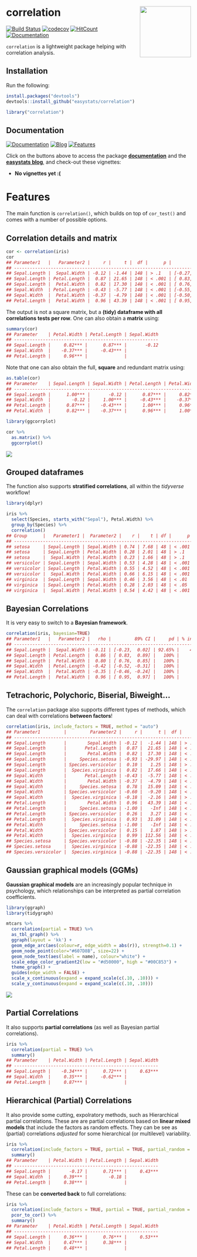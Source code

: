 
# correlation <img src='man/figures/logo.png' align="right" height="139" />

[![Build
Status](https://travis-ci.org/easystats/correlation.svg?branch=master)](https://travis-ci.org/easystats/correlation)
[![codecov](https://codecov.io/gh/easystats/correlation/branch/master/graph/badge.svg)](https://codecov.io/gh/easystats/correlation)
[![HitCount](http://hits.dwyl.io/easystats/correlation.svg)](http://hits.dwyl.io/easystats/correlation)
[![Documentation](https://img.shields.io/badge/documentation-correlation-orange.svg?colorB=E91E63)](https://easystats.github.io/correlation/)

`correlation` is a lightweight package helping with correlation
analysis.

## Installation

Run the following:

``` r
install.packages("devtools")
devtools::install_github("easystats/correlation")
```

``` r
library("correlation")
```

## Documentation

[![Documentation](https://img.shields.io/badge/documentation-bayestestR-orange.svg?colorB=E91E63)](https://easystats.github.io/correlation/)
[![Blog](https://img.shields.io/badge/blog-easystats-orange.svg?colorB=FF9800)](https://easystats.github.io/blog/posts/)
[![Features](https://img.shields.io/badge/features-correlation-orange.svg?colorB=2196F3)](https://easystats.github.io/correlation/reference/index.html)

Click on the buttons above to access the package
[**documentation**](https://easystats.github.io/correlation/) and the
[**easystats blog**](https://easystats.github.io/blog/posts/), and
check-out these vignettes:

  - **No vignettes yet :(**

# Features

The main function is `correlation()`, which builds on top of
`cor_test()` and comes with a number of possible options.

## Correlation details and matrix

``` r
cor <- correlation(iris)
cor
## Parameter1   |   Parameter2 |     r |     t |  df |      p |         95% CI |  Method
## -------------------------------------------------------------------------------------
## Sepal.Length |  Sepal.Width | -0.12 | -1.44 | 148 | > .1   | [-0.27,  0.04] | Pearson
## Sepal.Length | Petal.Length |  0.87 | 21.65 | 148 | < .001 | [ 0.83,  0.91] | Pearson
## Sepal.Length |  Petal.Width |  0.82 | 17.30 | 148 | < .001 | [ 0.76,  0.86] | Pearson
## Sepal.Width  | Petal.Length | -0.43 | -5.77 | 148 | < .001 | [-0.55, -0.29] | Pearson
## Sepal.Width  |  Petal.Width | -0.37 | -4.79 | 148 | < .001 | [-0.50, -0.22] | Pearson
## Petal.Length |  Petal.Width |  0.96 | 43.39 | 148 | < .001 | [ 0.95,  0.97] | Pearson
```

The output is not a square matrix, but a **(tidy) dataframe with all
correlations tests per row**. One can also obtain a **matrix** using:

``` r
summary(cor)
## Parameter    | Petal.Width | Petal.Length | Sepal.Width
## -------------------------------------------------------
## Sepal.Length |     0.82*** |      0.87*** |       -0.12
## Sepal.Width  |    -0.37*** |     -0.43*** |            
## Petal.Length |     0.96*** |              |
```

Note that one can also obtain the full, **square** and redundant matrix
using:

``` r
as.table(cor)
## Parameter    | Sepal.Length | Sepal.Width | Petal.Length | Petal.Width
## ----------------------------------------------------------------------
## Sepal.Length |      1.00*** |       -0.12 |      0.87*** |     0.82***
## Sepal.Width  |        -0.12 |     1.00*** |     -0.43*** |    -0.37***
## Petal.Length |      0.87*** |    -0.43*** |      1.00*** |     0.96***
## Petal.Width  |      0.82*** |    -0.37*** |      0.96*** |     1.00***
```

``` r
library(ggcorrplot)

cor %>% 
  as.matrix() %>% 
  ggcorrplot()
```

![](man/figures/unnamed-chunk-7-1.png)<!-- -->

## Grouped dataframes

The function also supports **stratified correlations**, all within the
*tidyverse* workflow\!

``` r
library(dplyr)

iris %>% 
  select(Species, starts_with("Sepal"), Petal.Width) %>% 
  group_by(Species) %>% 
  correlation()
## Group      |   Parameter1 |  Parameter2 |    r |    t | df |      p |         95% CI |  Method
## ----------------------------------------------------------------------------------------------
## setosa     | Sepal.Length | Sepal.Width | 0.74 | 7.68 | 48 | < .001 | [ 0.59,  0.85] | Pearson
## setosa     | Sepal.Length | Petal.Width | 0.28 | 2.01 | 48 | > .1   | [ 0.00,  0.52] | Pearson
## setosa     |  Sepal.Width | Petal.Width | 0.23 | 1.66 | 48 | > .1   | [-0.05,  0.48] | Pearson
## versicolor | Sepal.Length | Sepal.Width | 0.53 | 4.28 | 48 | < .001 | [ 0.29,  0.70] | Pearson
## versicolor | Sepal.Length | Petal.Width | 0.55 | 4.52 | 48 | < .001 | [ 0.32,  0.72] | Pearson
## versicolor |  Sepal.Width | Petal.Width | 0.66 | 6.15 | 48 | < .001 | [ 0.47,  0.80] | Pearson
## virginica  | Sepal.Length | Sepal.Width | 0.46 | 3.56 | 48 | < .01  | [ 0.20,  0.65] | Pearson
## virginica  | Sepal.Length | Petal.Width | 0.28 | 2.03 | 48 | < .05  | [ 0.00,  0.52] | Pearson
## virginica  |  Sepal.Width | Petal.Width | 0.54 | 4.42 | 48 | < .001 | [ 0.31,  0.71] | Pearson
```

## Bayesian Correlations

It is very easy to switch to a **Bayesian framework**.

``` r
correlation(iris, bayesian=TRUE)
## Parameter1   |   Parameter2 |   rho |         89% CI |     pd | % in ROPE |    BF |              Prior
## ------------------------------------------------------------------------------------------------------
## Sepal.Length |  Sepal.Width | -0.11 | [-0.23,  0.02] | 92.65% |    42.75% |  0.51 | Cauchy (0 +- 0.33)
## Sepal.Length | Petal.Length |  0.86 | [ 0.83,  0.89] |   100% |        0% | > 999 | Cauchy (0 +- 0.33)
## Sepal.Length |  Petal.Width |  0.80 | [ 0.76,  0.85] |   100% |        0% | > 999 | Cauchy (0 +- 0.33)
## Sepal.Width  | Petal.Length | -0.42 | [-0.52, -0.31] |   100% |        0% | > 999 | Cauchy (0 +- 0.33)
## Sepal.Width  |  Petal.Width | -0.35 | [-0.46, -0.24] |   100% |        0% | > 999 | Cauchy (0 +- 0.33)
## Petal.Length |  Petal.Width |  0.96 | [ 0.95,  0.97] |   100% |        0% | > 999 | Cauchy (0 +- 0.33)
```

## Tetrachoric, Polychoric, Biserial, Biweight…

The `correlation` package also supports different types of methods,
which can deal with correlations **between factors**\!

``` r
correlation(iris, include_factors = TRUE, method = "auto")
## Parameter1         |         Parameter2 |     r |      t |  df |      p |         95% CI |      Method
## ------------------------------------------------------------------------------------------------------
## Sepal.Length       |        Sepal.Width | -0.12 |  -1.44 | 148 | > .1   | [-0.27,  0.04] |     Pearson
## Sepal.Length       |       Petal.Length |  0.87 |  21.65 | 148 | < .001 | [ 0.83,  0.91] |     Pearson
## Sepal.Length       |        Petal.Width |  0.82 |  17.30 | 148 | < .001 | [ 0.76,  0.86] |     Pearson
## Sepal.Length       |     Species.setosa | -0.93 | -29.97 | 148 | < .001 | [-0.95, -0.90] |    Biserial
## Sepal.Length       | Species.versicolor |  0.10 |   1.25 | 148 | > .1   | [-0.06,  0.26] |    Biserial
## Sepal.Length       |  Species.virginica |  0.82 |  17.66 | 148 | < .001 | [ 0.77,  0.87] |    Biserial
## Sepal.Width        |       Petal.Length | -0.43 |  -5.77 | 148 | < .001 | [-0.55, -0.29] |     Pearson
## Sepal.Width        |        Petal.Width | -0.37 |  -4.79 | 148 | < .001 | [-0.50, -0.22] |     Pearson
## Sepal.Width        |     Species.setosa |  0.78 |  15.09 | 148 | < .001 | [ 0.71,  0.84] |    Biserial
## Sepal.Width        | Species.versicolor | -0.60 |  -9.20 | 148 | < .001 | [-0.70, -0.49] |    Biserial
## Sepal.Width        |  Species.virginica | -0.18 |  -2.16 | 148 | > .1   | [-0.33, -0.02] |    Biserial
## Petal.Length       |        Petal.Width |  0.96 |  43.39 | 148 | < .001 | [ 0.95,  0.97] |     Pearson
## Petal.Length       |     Species.setosa | -1.00 |   -Inf | 148 | < .001 | [-1.00, -1.00] |    Biserial
## Petal.Length       | Species.versicolor |  0.26 |   3.27 | 148 | < .01  | [ 0.10,  0.40] |    Biserial
## Petal.Length       |  Species.virginica |  0.93 |  31.09 | 148 | < .001 | [ 0.91,  0.95] |    Biserial
## Petal.Width        |     Species.setosa | -1.00 |   -Inf | 148 | < .001 | [-1.00, -1.00] |    Biserial
## Petal.Width        | Species.versicolor |  0.15 |   1.87 | 148 | > .1   | [-0.01,  0.31] |    Biserial
## Petal.Width        |  Species.virginica |  0.99 | 112.56 | 148 | < .001 | [ 0.99,  1.00] |    Biserial
## Species.setosa     | Species.versicolor | -0.88 | -22.35 | 148 | < .001 | [-0.91, -0.84] | Tetrachoric
## Species.setosa     |  Species.virginica | -0.88 | -22.35 | 148 | < .001 | [-0.91, -0.84] | Tetrachoric
## Species.versicolor |  Species.virginica | -0.88 | -22.35 | 148 | < .001 | [-0.91, -0.84] | Tetrachoric
```

## Gaussian graphical models (GGMs)

**Gaussian graphical models** are an increasingly popular technique in
psychology, which relationships can be interpreted as partial
correlation coefficients.

``` r
library(ggraph)
library(tidygraph)

mtcars %>% 
  correlation(partial = TRUE) %>% 
  as_tbl_graph() %>% 
  ggraph(layout = 'kk') +
  geom_edge_arc(aes(colour=r, edge_width = abs(r)), strength=0.1) +
  geom_node_point(color="#607D8B", size=22) +
  geom_node_text(aes(label = name), colour="white") +
  scale_edge_color_gradient2(low = "#d50000", high = "#00C853") +
  theme_graph() +   
  guides(edge_width = FALSE) +
  scale_x_continuous(expand = expand_scale(c(.10, .10))) +
  scale_y_continuous(expand = expand_scale(c(.10, .10)))
```

![](man/figures/unnamed-chunk-11-1.png)<!-- -->

## Partial Correlations

It also supports **partial correlations** (as well as Bayesian partial
correlations).

``` r
iris %>% 
  correlation(partial = TRUE) %>% 
  summary()
## Parameter    | Petal.Width | Petal.Length | Sepal.Width
## -------------------------------------------------------
## Sepal.Length |    -0.34*** |      0.72*** |     0.63***
## Sepal.Width  |     0.35*** |     -0.62*** |            
## Petal.Length |     0.87*** |              |
```

## Hierarchical (Partial) Correlations

It also provide some cutting, expolratory methods, such as Hierarchical
partial correlations. These are are partial correlations based on
**linear mixed models** that include the factors as random effects. They
can be see as (partial) correlations *adjusted* for some hierarchical
(or multilevel) variability.

``` r
iris %>% 
  correlation(include_factors = TRUE, partial = TRUE, partial_random = TRUE) %>% 
  summary()
## Parameter    | Petal.Width | Petal.Length | Sepal.Width
## -------------------------------------------------------
## Sepal.Length |       -0.17 |      0.71*** |     0.43***
## Sepal.Width  |     0.39*** |        -0.18 |            
## Petal.Length |     0.38*** |              |
```

These can be **converted back** to full correlations:

``` r
iris %>% 
  correlation(include_factors = TRUE, partial = TRUE, partial_random = TRUE) %>% 
  pcor_to_cor() %>% 
  summary()
## Parameter    | Petal.Width | Petal.Length | Sepal.Width
## -------------------------------------------------------
## Sepal.Length |     0.36*** |      0.76*** |     0.53***
## Sepal.Width  |     0.47*** |      0.38*** |            
## Petal.Length |     0.48*** |              |
```
